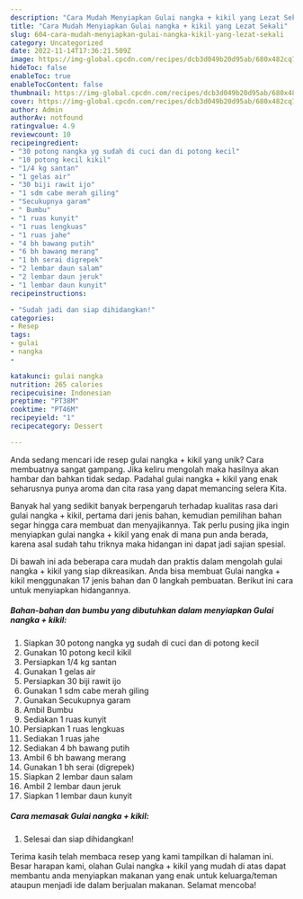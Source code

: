 ```yaml
---
description: "Cara Mudah Menyiapkan Gulai nangka + kikil yang Lezat Sekali"
title: "Cara Mudah Menyiapkan Gulai nangka + kikil yang Lezat Sekali"
slug: 604-cara-mudah-menyiapkan-gulai-nangka-kikil-yang-lezat-sekali
category: Uncategorized
date: 2022-11-14T17:36:21.509Z
image: https://img-global.cpcdn.com/recipes/dcb3d049b20d95ab/680x482cq70/gulai-nangka-kikil-foto-resep-utama.jpg
hideToc: false
enableToc: true
enableTocContent: false
thumbnail: https://img-global.cpcdn.com/recipes/dcb3d049b20d95ab/680x482cq70/gulai-nangka-kikil-foto-resep-utama.jpg
cover: https://img-global.cpcdn.com/recipes/dcb3d049b20d95ab/680x482cq70/gulai-nangka-kikil-foto-resep-utama.jpg
author: Admin
authorAv: notfound
ratingvalue: 4.9
reviewcount: 10
recipeingredient:
- "30 potong nangka yg sudah di cuci dan di potong kecil"
- "10 potong kecil kikil"
- "1/4 kg santan"
- "1 gelas air"
- "30 biji rawit ijo"
- "1 sdm cabe merah giling"
- "Secukupnya garam"
- " Bumbu"
- "1 ruas kunyit"
- "1 ruas lengkuas"
- "1 ruas jahe"
- "4 bh bawang putih"
- "6 bh bawang merang"
- "1 bh serai digrepek"
- "2 lembar daun salam"
- "2 lembar daun jeruk"
- "1 lembar daun kunyit"
recipeinstructions:

- "Sudah jadi dan siap dihidangkan!"
categories:
- Resep
tags:
- gulai
- nangka
- 

katakunci: gulai nangka  
nutrition: 265 calories
recipecuisine: Indonesian
preptime: "PT38M"
cooktime: "PT46M"
recipeyield: "1"
recipecategory: Dessert

---
```





Anda sedang mencari ide resep gulai nangka + kikil yang unik? Cara membuatnya sangat gampang. Jika keliru mengolah maka hasilnya akan hambar dan bahkan tidak sedap. Padahal gulai nangka + kikil yang enak seharusnya punya aroma dan cita rasa yang dapat memancing selera Kita.







Banyak hal yang sedikit banyak berpengaruh terhadap kualitas rasa dari gulai nangka + kikil, pertama dari jenis bahan, kemudian pemilihan bahan segar hingga cara membuat dan menyajikannya. Tak perlu pusing jika ingin menyiapkan gulai nangka + kikil yang enak di mana pun anda berada, karena asal sudah tahu triknya maka hidangan ini dapat jadi sajian spesial.






Di bawah ini ada beberapa cara mudah dan praktis dalam mengolah gulai nangka + kikil yang siap dikreasikan. Anda bisa membuat Gulai nangka + kikil menggunakan 17 jenis bahan dan 0 langkah pembuatan. Berikut ini cara untuk menyiapkan hidangannya.

<!--inarticleads1-->

##### Bahan-bahan dan bumbu yang dibutuhkan dalam menyiapkan Gulai nangka + kikil:

1. Siapkan 30 potong nangka yg sudah di cuci dan di potong kecil
1. Gunakan 10 potong kecil kikil
1. Persiapkan 1/4 kg santan
1. Gunakan 1 gelas air
1. Persiapkan 30 biji rawit ijo
1. Gunakan 1 sdm cabe merah giling
1. Gunakan Secukupnya garam
1. Ambil  Bumbu
1. Sediakan 1 ruas kunyit
1. Persiapkan 1 ruas lengkuas
1. Sediakan 1 ruas jahe
1. Sediakan 4 bh bawang putih
1. Ambil 6 bh bawang merang
1. Gunakan 1 bh serai (digrepek)
1. Siapkan 2 lembar daun salam
1. Ambil 2 lembar daun jeruk
1. Siapkan 1 lembar daun kunyit




<!--inarticleads2-->

##### Cara memasak Gulai nangka + kikil:


1. Selesai dan siap dihidangkan!



Terima kasih telah membaca resep yang kami tampilkan di halaman ini. Besar harapan kami, olahan Gulai nangka + kikil yang mudah di atas dapat membantu anda menyiapkan makanan yang enak untuk keluarga/teman ataupun menjadi ide dalam berjualan makanan. Selamat mencoba!
